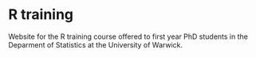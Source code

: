 # R training

Website for the R training course offered to first year PhD students in the Deparment of Statistics at the University of Warwick.
